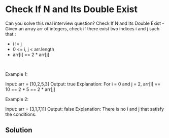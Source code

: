 # Check If N and Its Double Exist

Can you solve this real interview question? Check If N and Its Double Exist - Given an array arr of integers, check if there exist two indices i and j such that :

 * i != j
 * 0 <= i, j < arr.length
 * arr[i] == 2 * arr[j]

 

Example 1:


Input: arr = [10,2,5,3]
Output: true
Explanation: For i = 0 and j = 2, arr[i] == 10 == 2 * 5 == 2 * arr[j]


Example 2:


Input: arr = [3,1,7,11]
Output: false
Explanation: There is no i and j that satisfy the conditions.

## Solution
```py
```
